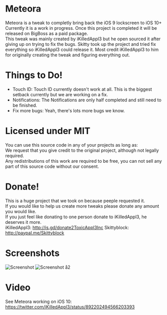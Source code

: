 # Meteora
Meteora is a tweak to completly bring back the iOS 9 lockscreen to iOS 10+    
Currently it is a work in progress. Once this project is completed it will be released on BigBoss as a paid package.    
This tweak was mainly created by iKilledAppl3 but he open sourced it after giving up on trying to fix the bugs. Skitty took up the project and tried fix everything so iKilledAppl3 could release it. Most credit iKilledAppl3 to him for originally creating the tweak and figuring everything out.    

# Things to Do!
- Touch ID: Touch ID currently doesn't work at all. This is the biggest setback currently but we are working on a fix.
- Notifications: The Notifications are only half completed and still need to be finished.
- Fix more bugs: Yeah, there's lots more bugs we know.

# Licensed under MIT
You can use this source code in any of your projects as long as:    
We request that you give credit to the original project, although not legally required.    
Any redistributions of this work are required to be free, you can not sell any part of this source code without our consent.    

# Donate!
This is a huge project that we took on because peeple requested it.  
If you would like to help us create more tweaks please donate any amount you would like.    
If you just feel like donating to one person donate to iKilledAppl3, he deserves it more.    
iKilledAppl3: http://is.gd/donate2ToxicAppl3Inc
Skittyblock: http://paypal.me/Skittyblock

# Screenshots
![Screenshot](https://raw.githubusercontent.com/iKilledAppl3/Meteora/master/Screenshot1.jpg)
![Screenshot å2](https://raw.githubusercontent.com/iKilledAppl3/Meteora/master/Screenshot2.jpg)

# Video
See Meteora working on iOS 10: https://twitter.com/iKilledAppl3/status/892202494566203393
